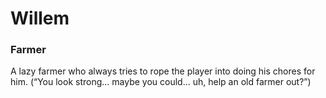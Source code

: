 # Willem
### Farmer

A lazy farmer who always tries to rope the player into doing his chores for him. (“You look strong... maybe you could... uh, help an old farmer out?”)